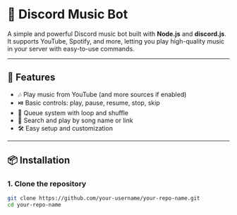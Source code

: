 # 🎵 Discord Music Bot

A simple and powerful Discord music bot built with **Node.js** and **discord.js**.  
It supports YouTube, Spotify, and more, letting you play high-quality music in your server with easy-to-use commands.

---

## 🚀 Features
- 🎶 Play music from YouTube (and more sources if enabled)
- ⏯️ Basic controls: play, pause, resume, stop, skip
- 📃 Queue system with loop and shuffle
- 🔎 Search and play by song name or link
- 🛠️ Easy setup and customization

---

## 📦 Installation

### 1. Clone the repository
```bash
git clone https://github.com/your-username/your-repo-name.git
cd your-repo-name
